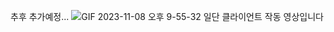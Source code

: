 추후 추가예정...
![GIF 2023-11-08 오후 9-55-32](https://github.com/silver-eunjoo/Project_Repretty/assets/114974288/5b01b80a-7c38-437a-82b6-bee37763e039)
일단 클라이언트 작동 영상입니다